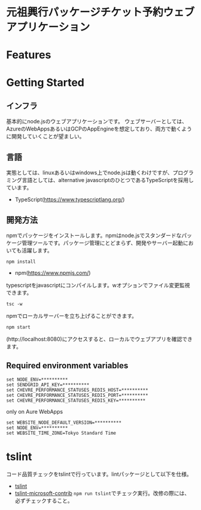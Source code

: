 # 元祖興行パッケージチケット予約ウェブアプリケーション

# Features

# Getting Started

## インフラ
基本的にnode.jsのウェブアプリケーションです。
ウェブサーバーとしては、AzureのWebAppsあるいはGCPのAppEngineを想定しており、両方で動くように開発していくことが望ましい。

## 言語
実態としては、linuxあるいはwindows上でnode.jsは動くわけですが、プログラミング言語としては、alternative javascriptのひとつであるTypeScriptを採用しています。

* TypeScript(https://www.typescriptlang.org/)

## 開発方法
npmでパッケージをインストールします。npmはnode.jsでスタンダードなパッケージ管理ツールです。パッケージ管理にとどまらず、開発やサーバー起動においても活躍します。
```shell
npm install
```
* npm(https://www.npmjs.com/)

typescriptをjavascriptにコンパイルします。wオプションでファイル変更監視できます。
```shell
tsc -w
```

npmでローカルサーバーを立ち上げることができます。
```shell
npm start
```
(http://localhost:8080)にアクセスすると、ローカルでウェブアプリを確認できます。

## Required environment variables
```shell
set NODE_ENV=**********
set SENDGRID_API_KEY=**********
set CHEVRE_PERFORMANCE_STATUSES_REDIS_HOST=**********
set CHEVRE_PERFORMANCE_STATUSES_REDIS_PORT=**********
set CHEVRE_PERFORMANCE_STATUSES_REDIS_KEY=**********
```
only on Aure WebApps
```shell
set WEBSITE_NODE_DEFAULT_VERSION=**********
set NODE_ENV=**********
set WEBSITE_TIME_ZONE=Tokyo Standard Time
```


# tslint

コード品質チェックをtslintで行っています。lintパッケージとして以下を仕様。
* [tslint](https://github.com/palantir/tslint)
* [tslint-microsoft-contrib](https://github.com/Microsoft/tslint-microsoft-contrib)
`npm run tslint`でチェック実行。改修の際には、必ずチェックすること。
